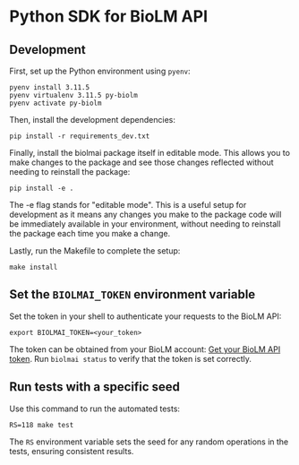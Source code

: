 # Python SDK for BioLM API

## Development

First, set up the Python environment using `pyenv`:
```shell
pyenv install 3.11.5
pyenv virtualenv 3.11.5 py-biolm
pyenv activate py-biolm
```

Then, install the development dependencies:
```shell
pip install -r requirements_dev.txt
```

Finally, install the biolmai package itself in editable mode. This allows you to make changes to the package and see those changes reflected without needing to reinstall the package:
```shell
pip install -e .
```
The -e flag stands for "editable mode". This is a useful setup for development as it means any changes you make to the package code will be immediately available in your environment, without needing to reinstall the package each time you make a change.

Lastly, run the Makefile to complete the setup:
```shell
make install
```


## Set the `BIOLMAI_TOKEN` environment variable
Set the token in your shell to authenticate your requests to the BioLM API:
```shell
export BIOLMAI_TOKEN=<your_token>
```
The token can be obtained from your BioLM account: [Get your BioLM API token](https://biolm.ai/ui/accounts/user-api-tokens/).
Run `biolmai status` to verify that the token is set correctly.

## Run tests with a specific seed
Use this command to run the automated tests:
```shell
RS=118 make test
```
The `RS` environment variable sets the seed for any random operations in the tests, ensuring consistent results.
